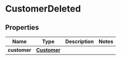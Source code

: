 # CustomerDeleted

## Properties
Name | Type | Description | Notes
------------ | ------------- | ------------- | -------------
**customer** | [**Customer**](Customer.md) |  | 
